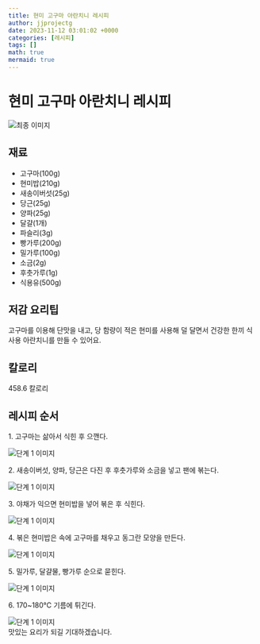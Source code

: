 ```yaml
---
title: 현미 고구마 아란치니 레시피
author: jjprojectg
date: 2023-11-12 03:01:02 +0000
categories: [레시피]
tags: []
math: true
mermaid: true
---
```

<meta name="og:type" content="website"/>
<meta charset="UTF-8"/>
<div class="header">
  <h1>현미 고구마 아란치니 레시피</h1>
</div>

<div class="container my-4">
  <div class="row">
    <div class="col-12 col-md-6">
      <div class="recipe-image">
        <img src="http://www.foodsafetykorea.go.kr/uploadimg/cook/10_01075_2.png" class="step-image" alt="최종 이미지"/>
      </div>
    </div>
    <div class="col-12 col-md-6">
      <div class="ingredients">
        <h2>재료</h2>
        <ul class="card">
          <li> 고구마(100g) </li>
          <li>  현미밥(210g) </li>
          <li> 새송이버섯(25g) </li>
          <li>  당근(25g) </li>
          <li>  양파(25g) </li>
          <li> 달걀(1개) </li>
          <li>  파슬리(3g) </li>
          <li>  빵가루(200g) </li>
          <li> 밀가루(100g) </li>
          <li>  소금(2g) </li>
          <li>  후춧가루(1g) </li>
          <li> 식용유(500g) </li>
</ul>
      </div>
    </div>
    <div class="col-12 col-md-6">
      <div class="ingredients">
        <h2>저감 요리팁</h2>
        <div class="card"> 
          <p>
            고구마를 이용해 단맛을 내고, 당 함량이 적은 현미를 사용해 덜 달면서 건강한 한끼 식사용 아란치니를 만들 수 있어요.
          </p>
        </div>
      </div>
      <div class="ingredients">
        <h2>칼로리</h2>
        <div class="card"> 
          <p>
            458.6 칼로리
          </p>
        </div>
      </div>
    </div>
  </div>

  <h2 class="my-4">레시피 순서</h2>
  <div class="card recipe-card">
    <div class="card-body recipe-step">
      <p class="card-text step-description">1. 고구마는 삶아서 식힌 후 으깬다.</p>
      <img src="http://www.foodsafetykorea.go.kr/uploadimg/cook/20_01075_1.JPG" alt="단계 1 이미지" class="step-image"/>
    </div>
  </div>
  <div class="card recipe-card">
    <div class="card-body recipe-step">
      <p class="card-text step-description">2. 새송이버섯, 양파, 당근은 다진
후 후춧가루와 소금을 넣고 팬에
볶는다.</p>
      <img src="http://www.foodsafetykorea.go.kr/uploadimg/cook/20_01075_2.JPG" alt="단계 1 이미지" class="step-image"/>
    </div>
  </div>
  <div class="card recipe-card">
    <div class="card-body recipe-step">
      <p class="card-text step-description">3. 야채가 익으면 현미밥을 넣어
볶은 후 식힌다.</p>
      <img src="http://www.foodsafetykorea.go.kr/uploadimg/cook/20_01075_3.JPG" alt="단계 1 이미지" class="step-image"/>
    </div>
  </div>
  <div class="card recipe-card">
    <div class="card-body recipe-step">
      <p class="card-text step-description">4. 볶은 현미밥은 속에 고구마를
채우고 동그란 모양을 만든다.</p>
      <img src="http://www.foodsafetykorea.go.kr/uploadimg/cook/20_01075_4.JPG" alt="단계 1 이미지" class="step-image"/>
    </div>
  </div>
  <div class="card recipe-card">
    <div class="card-body recipe-step">
      <p class="card-text step-description">5. 밀가루, 달걀물, 빵가루 순으로 
묻힌다.</p>
      <img src="http://www.foodsafetykorea.go.kr/uploadimg/cook/20_01075_5.JPG" alt="단계 1 이미지" class="step-image"/>
    </div>
  </div>
  <div class="card recipe-card">
    <div class="card-body recipe-step">
      <p class="card-text step-description">6. 170~180℃ 기름에 튀긴다.</p>
      <img src="http://www.foodsafetykorea.go.kr/uploadimg/cook/20_01075_6.JPG" alt="단계 1 이미지" class="step-image"/>
    </div>
  </div>

</div>
맛있는 요리가 되길 기대하겠습니다.
